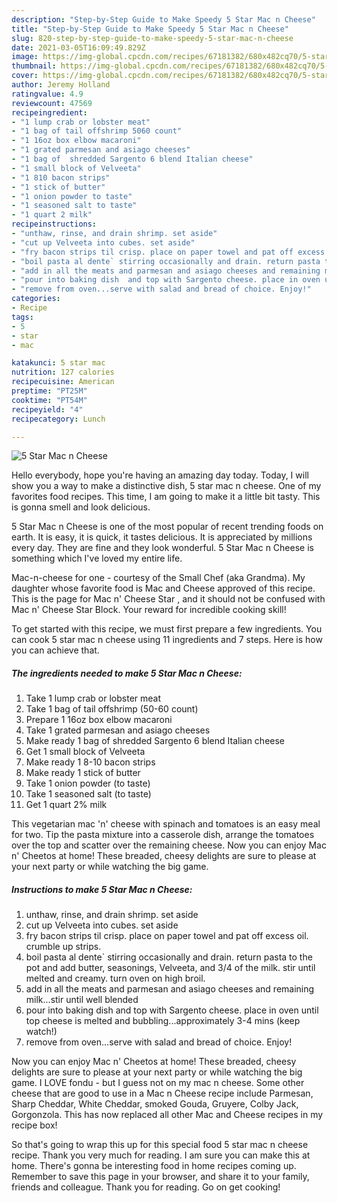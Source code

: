 ```yaml
---
description: "Step-by-Step Guide to Make Speedy 5 Star Mac n Cheese"
title: "Step-by-Step Guide to Make Speedy 5 Star Mac n Cheese"
slug: 820-step-by-step-guide-to-make-speedy-5-star-mac-n-cheese
date: 2021-03-05T16:09:49.829Z
image: https://img-global.cpcdn.com/recipes/67181382/680x482cq70/5-star-mac-n-cheese-recipe-main-photo.jpg
thumbnail: https://img-global.cpcdn.com/recipes/67181382/680x482cq70/5-star-mac-n-cheese-recipe-main-photo.jpg
cover: https://img-global.cpcdn.com/recipes/67181382/680x482cq70/5-star-mac-n-cheese-recipe-main-photo.jpg
author: Jeremy Holland
ratingvalue: 4.9
reviewcount: 47569
recipeingredient:
- "1 lump crab or lobster meat"
- "1 bag of tail offshrimp 5060 count"
- "1 16oz box elbow macaroni"
- "1 grated parmesan and asiago cheeses"
- "1 bag of  shredded Sargento 6 blend Italian cheese"
- "1 small block of Velveeta"
- "1 810 bacon strips"
- "1 stick of butter"
- "1 onion powder to taste"
- "1 seasoned salt to taste"
- "1 quart 2 milk"
recipeinstructions:
- "unthaw, rinse, and drain shrimp. set aside"
- "cut up Velveeta into cubes. set aside"
- "fry bacon strips til crisp. place on paper towel and pat off excess oil. crumble up strips."
- "boil pasta al dente` stirring occasionally and drain. return pasta to the pot and add butter, seasonings, Velveeta, and 3/4 of the milk. stir until melted and creamy. turn oven on high broil."
- "add in all the meats and parmesan and asiago cheeses and remaining milk...stir until well blended"
- "pour into baking dish  and top with Sargento cheese. place in oven until top cheese is melted and bubbling...approximately 3-4 mins (keep watch!)"
- "remove from oven...serve with salad and bread of choice. Enjoy!"
categories:
- Recipe
tags:
- 5
- star
- mac

katakunci: 5 star mac 
nutrition: 127 calories
recipecuisine: American
preptime: "PT25M"
cooktime: "PT54M"
recipeyield: "4"
recipecategory: Lunch

---
```



![5 Star Mac n Cheese](https://img-global.cpcdn.com/recipes/67181382/680x482cq70/5-star-mac-n-cheese-recipe-main-photo.jpg)

Hello everybody, hope you're having an amazing day today. Today, I will show you a way to make a distinctive dish, 5 star mac n cheese. One of my favorites food recipes. This time, I am going to make it a little bit tasty. This is gonna smell and look delicious.

5 Star Mac n Cheese is one of the most popular of recent trending foods on earth. It is easy, it is quick, it tastes delicious. It is appreciated by millions every day. They are fine and they look wonderful. 5 Star Mac n Cheese is something which I've loved my entire life.

Mac-n-cheese for one - courtesy of the Small Chef (aka Grandma). My daughter whose favorite food is Mac and Cheese approved of this recipe. This is the page for Mac n&#39; Cheese Star , and it should not be confused with Mac n&#39; Cheese Star Block. Your reward for incredible cooking skill!


To get started with this recipe, we must first prepare a few ingredients. You can cook 5 star mac n cheese using 11 ingredients and 7 steps. Here is how you can achieve that.

<!--inarticleads1-->

##### The ingredients needed to make 5 Star Mac n Cheese:

1. Take 1 lump crab or lobster meat
1. Take 1 bag of tail offshrimp (50-60 count)
1. Prepare 1 16oz box elbow macaroni
1. Take 1 grated parmesan and asiago cheeses
1. Make ready 1 bag of  shredded Sargento 6 blend Italian cheese
1. Get 1 small block of Velveeta
1. Make ready 1 8-10 bacon strips
1. Make ready 1 stick of butter
1. Take 1 onion powder (to taste)
1. Take 1 seasoned salt (to taste)
1. Get 1 quart 2% milk


This vegetarian mac &#39;n&#39; cheese with spinach and tomatoes is an easy meal for two. Tip the pasta mixture into a casserole dish, arrange the tomatoes over the top and scatter over the remaining cheese. Now you can enjoy Mac n&#39; Cheetos at home! These breaded, cheesy delights are sure to please at your next party or while watching the big game. 

<!--inarticleads2-->

##### Instructions to make 5 Star Mac n Cheese:

1. unthaw, rinse, and drain shrimp. set aside
1. cut up Velveeta into cubes. set aside
1. fry bacon strips til crisp. place on paper towel and pat off excess oil. crumble up strips.
1. boil pasta al dente` stirring occasionally and drain. return pasta to the pot and add butter, seasonings, Velveeta, and 3/4 of the milk. stir until melted and creamy. turn oven on high broil.
1. add in all the meats and parmesan and asiago cheeses and remaining milk...stir until well blended
1. pour into baking dish  and top with Sargento cheese. place in oven until top cheese is melted and bubbling...approximately 3-4 mins (keep watch!)
1. remove from oven...serve with salad and bread of choice. Enjoy!


Now you can enjoy Mac n&#39; Cheetos at home! These breaded, cheesy delights are sure to please at your next party or while watching the big game. I LOVE fondu - but I guess not on my mac n cheese. Some other cheese that are good to use in a Mac n Cheese recipe include Parmesan, Sharp Cheddar, White Cheddar, smoked Gouda, Gruyere, Colby Jack, Gorgonzola. This has now replaced all other Mac and Cheese recipes in my recipe box! 

So that's going to wrap this up for this special food 5 star mac n cheese recipe. Thank you very much for reading. I am sure you can make this at home. There's gonna be interesting food in home recipes coming up. Remember to save this page in your browser, and share it to your family, friends and colleague. Thank you for reading. Go on get cooking!
